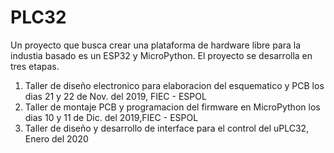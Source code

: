 # PLC32
Un proyecto que busca crear una plataforma de hardware libre para la industia basado es un ESP32 y MicroPython. 
El proyecto se desarrolla en tres etapas. 
1. Taller de diseño electronico para elaboracion del esquematico y PCB los dias 21 y 22 de Nov. del 2019, FIEC - ESPOL
2. Taller de montaje PCB y programacion del firmware en MicroPython los dias 10 y 11 de Dic. del 2019,FIEC - ESPOL
3. Taller de diseño y desarrollo de interface para el control del uPLC32, Enero del 2020


